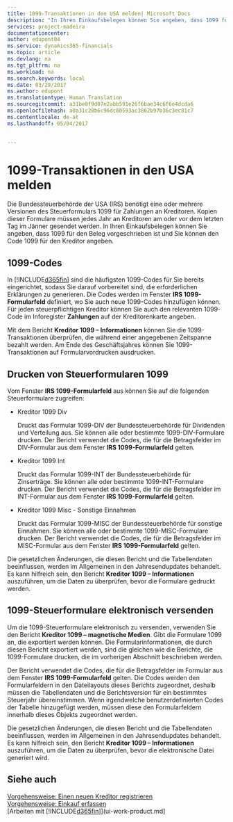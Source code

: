 ```yaml
---
title: 1099-Transaktionen in den USA melden| Microsoft Docs
description: "In Ihren Einkaufsbelegen können Sie angeben, dass 1099 für den Beleg vorgeschrieben ist und Sie können den Code 1099 für den Kreditor angeben."
services: project-madeira
documentationcenter: 
author: edupont04
ms.service: dynamics365-financials
ms.topic: article
ms.devlang: na
ms.tgt_pltfrm: na
ms.workload: na
ms.search.keywords: local
ms.date: 03/29/2017
ms.author: edupont
ms.translationtype: Human Translation
ms.sourcegitcommit: a31be0f9d07e2abb591e26f6bae34c6f6e4dcda6
ms.openlocfilehash: a0a31c28b6c96dc80593ac3862b97b36c3ec81c7
ms.contentlocale: de-at
ms.lasthandoff: 05/04/2017


---
```

# <a name="reporting-1099-transactions-in-the-us"></a>1099-Transaktionen in den USA melden
Die Bundessteuerbehörde der USA (IRS) benötigt eine oder mehrere Versionen des Steuerformulars 1099 für Zahlungen an Kreditoren. Kopien dieser Formulare müssen jedes Jahr an Kreditoren am oder vor dem letzten Tag im Jänner gesendet werden. In Ihren Einkaufsbelegen können Sie angeben, dass 1099 für den Beleg vorgeschrieben ist und Sie können den Code 1099 für den Kreditor angeben.  

## <a name="1099-codes"></a>1099-Codes
In [!INCLUDE[d365fin](includes/d365fin_md.md)] sind die häufigsten 1099-Codes für Sie bereits eingerichtet, sodass Sie darauf vorbereitet sind, die erforderlichen Erklärungen zu generieren. Die Codes werden im Fenster **IRS 1099-Formularfeld** definiert, wo Sie auch neue 1099-Codes hinzufügen können. Für jeden steuerpflichtigen Kreditor können Sie auch den relevanten 1099-Code im Inforegister **Zahlungen** auf der Kreditorenkarte angeben.  

Mit dem Bericht **Kreditor 1099 – Informationen** können Sie die 1099-Transaktionen überprüfen, die während einer angegebenen Zeitspanne bezahlt werden. Am Ende des Geschäftsjahres können Sie 1099-Transaktionen auf Formularvordrucken ausdrucken.  

## <a name="printing-1099-tax-forms"></a>Drucken von Steuerformularen 1099
Vom Fenster **IRS 1099-Formularfeld** aus können Sie auf die folgenden Steuerformulare zugreifen:  

* Kreditor 1099 Div  

  Druckt das Formular 1099-DIV der Bundessteuerbehörde für Dividenden und Verteilung aus. Sie können alle oder bestimmte 1099-DIV-Formulare drucken. Der Bericht verwendet die Codes, die für die Betragsfelder im DIV-Formular aus dem Fenster **IRS 1099-Formularfeld** gelten.  
* Kreditor 1099 Int  

  Druckt das Formular 1099-INT der Bundessteuerbehörde für Zinserträge. Sie können alle oder bestimmte 1099-INT-Formulare drucken. Der Bericht verwendet die Codes, die für die Betragsfelder im INT-Formular aus dem Fenster **IRS 1099-Formularfeld** gelten.  
* Kreditor 1099 Misc - Sonstige Einnahmen  

  Druckt das Formular 1099-MISC der Bundessteuerbehörde für sonstige Einnahmen. Sie können alle oder bestimmte 1099-MISC-Formulare drucken. Der Bericht verwendet die Codes, die für die Betragsfelder im MISC-Formular aus dem Fenster **IRS 1099-Formularfeld** gelten.  

Die gesetzlichen Änderungen, die diesen Bericht und die Tabellendaten beeinflussen, werden im Allgemeinen in den Jahresendupdates behandelt.
Es kann hilfreich sein, den Bericht **Kreditor 1099 – Informationen** auszuführen, um die Daten zu überprüfen, bevor die Formulare gedruckt werden.

## <a name="submitting-1099-tax-forms-electronically"></a>1099-Steuerformulare elektronisch versenden
Um die 1099-Steuerformulare elektronisch zu versenden, verwenden Sie den Bericht **Kreditor 1099 – magnetische Medien**. Gibt die Formulare 1099 an, die exportiert werden können. Die Formularinformationen, die durch diesen Bericht exportiert werden, sind die gleichen wie die Berichte, die 1099-Formulare drucken, die im vorherigen Abschnitt beschrieben werden.  

Der Bericht verwendet die Codes, die für die Betragsfelder im Formular aus dem Fenster **IRS 1099-Formularfeld** gelten. Die Codes werden den Formularfeldern in den Dateilayouts dieses Berichts zugeordnet, deshalb müssen die Tabellendaten und die Berichtsversion für ein bestimmtes Steuerjahr übereinstimmen. Wenn irgendwelche benutzerdefinierten Codes der Tabelle hinzugefügt werden, müssen diese den Formularfeldern innerhalb dieses Objekts zugeordnet werden.  

Die gesetzlichen Änderungen, die diesen Bericht und die Tabellendaten beeinflussen, werden im Allgemeinen in den Jahresendupdates behandelt.
Es kann hilfreich sein, den Bericht **Kreditor 1099 – Informationen** auszuführen, um die Daten zu überprüfen, bevor die elektronische Datei generiert wird.  

## <a name="see-also"></a>Siehe auch
[Vorgehensweise: Einen neuen Kreditor registrieren](purchasing-how-register-new-vendors.md)  
[Vorgehensweise: Einkauf erfassen](purchasing-how-record-purchases.md)  
[Arbeiten mit [!INCLUDE[d365fin](includes/d365fin_md.md)]](ui-work-product.md]  

